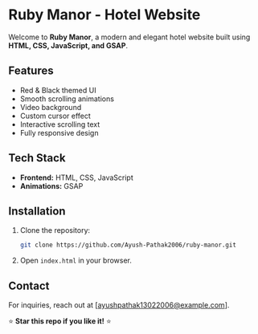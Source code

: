 # Ruby Manor - Hotel Website

Welcome to **Ruby Manor**, a modern and elegant hotel website built using **HTML, CSS, JavaScript, and GSAP**.

## Features
- Red & Black themed UI
- Smooth scrolling animations
- Video background
- Custom cursor effect
- Interactive scrolling text
- Fully responsive design

## Tech Stack
- **Frontend:** HTML, CSS, JavaScript
- **Animations:** GSAP

## Installation
1. Clone the repository:
   ```bash
   git clone https://github.com/Ayush-Pathak2006/ruby-manor.git
   ```
2. Open `index.html` in your browser.

## Contact
For inquiries, reach out at [ayushpathak13022006@example.com].

⭐ **Star this repo if you like it!** ⭐

